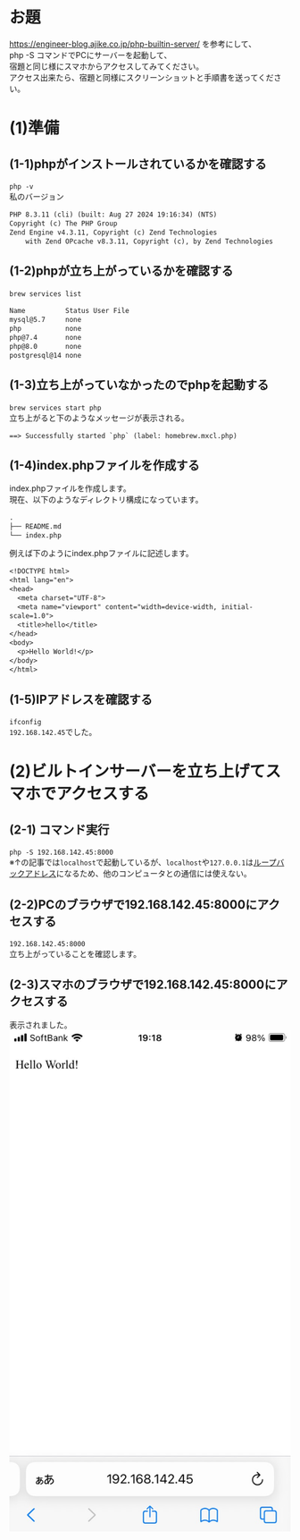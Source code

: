 # お題
https://engineer-blog.ajike.co.jp/php-builtin-server/
を参考にして、<br>
php -S コマンドでPCにサーバーを起動して、<br>
宿題と同じ様にスマホからアクセスしてみてください。<br>
アクセス出来たら、宿題と同様にスクリーンショットと手順書を送ってください。


# (1)準備

## (1-1)phpがインストールされているかを確認する
`php -v`
<br>
私のバージョン
<br>
```
PHP 8.3.11 (cli) (built: Aug 27 2024 19:16:34) (NTS)
Copyright (c) The PHP Group
Zend Engine v4.3.11, Copyright (c) Zend Technologies
    with Zend OPcache v8.3.11, Copyright (c), by Zend Technologies
```

## (1-2)phpが立ち上がっているかを確認する
`brew services list`
<br>
```
Name          Status User File
mysql@5.7     none        
php           none        
php@7.4       none        
php@8.0       none        
postgresql@14 none  
```

## (1-3)立ち上がっていなかったのでphpを起動する
`brew services start php`
<br>
立ち上がると下のようなメッセージが表示される。
```
==> Successfully started `php` (label: homebrew.mxcl.php)
```

## (1-4)index.phpファイルを作成する
index.phpファイルを作成します。
<br>
現在、以下のようなディレクトリ構成になっています。

```
.
├── README.md
└── index.php

```
例えば下のようにindex.phpファイルに記述します。

```
<!DOCTYPE html>
<html lang="en">
<head>
  <meta charset="UTF-8">
  <meta name="viewport" content="width=device-width, initial-scale=1.0">
  <title>hello</title>
</head>
<body>
  <p>Hello World!</p>
</body>
</html>
```

## (1-5)IPアドレスを確認する
`ifconfig`
<br>
`192.168.142.45`でした。

# (2)ビルトインサーバーを立ち上げてスマホでアクセスする

## (2-1) コマンド実行
`php -S 192.168.142.45:8000`
<br>
※↑の記事では`localhost`で起動しているが、`localhost`や`127.0.0.1`は<a href="https://livra.geolocation.co.jp/iplearning/217/" target="_blank" rel="noopener noreferrer">ループバックアドレス</a>になるため、他のコンピュータとの通信には使えない。

## (2-2)PCのブラウザで192.168.142.45:8000にアクセスする
`192.168.142.45:8000`
<br>
立ち上がっていることを確認します。

## (2-3)スマホのブラウザで192.168.142.45:8000にアクセスする
表示されました。
<br>
<img src="./images/Image.jpeg" />





